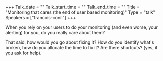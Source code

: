 +++
Talk_date = ""
Talk_start_time = ""
Talk_end_time = ""
Title = "Monitoring that cares (the end of user based monitoring)"
Type = "talk"
Speakers = ["francois-conil"]
+++

When you rely on your users to do your monitoring (and even worse, your alerting) for you, do you really care about them?
 
 That said, how would you go about fixing it? How do you identify what's broken, how do you allocate the time to fix it? Are there shortcuts? (yes, if you ask for help).
